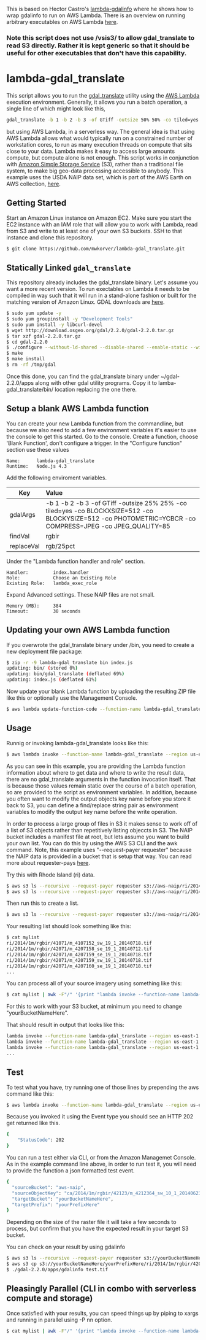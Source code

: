This is based on Hector Castro's [lambda-gdalinfo](https://github.com/hectcastro/lambda-gdalinfo) where he shows how to wrap gdalinfo to run on AWS Lambda.
There is an overview on running arbitrary executables on AWS Lambda [here](https://aws.amazon.com/blogs/compute/running-executables-in-aws-lambda/).
### Note this script does not use /vsis3/ to allow gdal_translate to read S3 directly. Rather it is kept generic so that it should be useful for other executables that don't have this capability.

# lambda-gdal_translate

This script allows you to run the [gdal_translate](http://www.gdal.org/gdal_translate.html) utility using the [AWS Lambda](https://aws.amazon.com/lambda/) execution environment.
Generally, it allows you run a batch operation, a single line of which might look like this,

```bash
gdal_translate -b 1 -b 2 -b 3 -of GTiff -outsize 50% 50% -co tiled=yes -co BLOCKXSIZE=512 -co BLOCKYSIZE=512' -co PHOTOMETRIC=YCBCR -co COMPRESS=JPEG -co JPEG_QUALITY='85' input.tif output.tif
```
but using AWS Lambda, in a serverless way. The general idea is that using AWS Lambda allows what would typically run on a constrained number of workstation cores, to run as many execution threads on compute that sits close to your data. Lambda makes it easy to access large amounts compute, but compute alone is not enough. This script works in conjunction with [Amazon Simple Storage Service](https://aws.amazon.com/s3) (S3), rather than a traditional file system, to make big geo-data processing accessible to anybody. This example uses the USDA NAIP data set, which is part of the AWS Earth on AWS collection, [here](https://aws.amazon.com/earth/). 

## Getting Started

Start an Amazon Linux instance on Amazon EC2. Make sure you start the EC2 instance with an IAM role that will allow you to work with Lambda, read from S3 and write to at least one of your own S3 buckets. SSH to that instance and clone this repository.

```bash
$ git clone https://github.com/mwkorver/lambda-gdal_translate.git
```

## Statically Linked `gdal_translate`

This repository already includes the gdal_translate binary. Let's assume you want a more recent version. To run exectables on Lambda it needs to be compiled in way such that it will run in a stand-alone fashion or built for the matching version of Amazon Linux. GDAL downloads are [here](https://trac.osgeo.org/gdal/wiki/DownloadSource).

```bash
$ sudo yum update -y
$ sudo yum groupinstall -y "Development Tools"
$ sudo yum install -y libcurl-devel
$ wget http://download.osgeo.org/gdal/2.2.0/gdal-2.2.0.tar.gz
$ tar xzf gdal-2.2.0.tar.gz
$ cd gdal-2.2.0
$ ./configure --without-ld-shared --disable-shared --enable-static --with-curl --prefix /tmp/gdal
$ make
$ make install
$ rm -rf /tmp/gdal
```
Once this done, you can find the gdal_translate binary under ~/gdal-2.2.0/apps along with other gdal utility programs. Copy it to lamba-gdal_translate/bin/ location replacing the one there.

## Setup a blank AWS Lambda function

You can create your new Lambda function from the commandline, but because we also need to add a few environment variables it's easier to use the console to get this started.
Go to the console. Create a function, choose 'Blank Function', don't configure a trigger.
In the "Configure function" section use these values

```
Name:      lambda-gdal_translate 
Runtime:   Node.js 4.3  
```

Add the following enviroment variables.

| Key           | Value         | 
| ------------- |:-------------| 
| gdalArgs      |  -b 1 -b 2 -b 3 -of GTiff -outsize 25% 25% -co tiled=yes -co BLOCKXSIZE=512 -co BLOCKYSIZE=512 -co PHOTOMETRIC=YCBCR -co COMPRESS=JPEG -co JPEG_QUALITY=85 |
| findVal       | rgbir      | 
| replaceVal    | rgb/25pct      | 

Under the "Lambda function handler and role" section.

```
Handler:         index.handler
Role:            Choose an Existing Role
Existing Role:   lambda_exec_role
``` 
Expand Advanced settings. These NAIP files are not small.

```
Memory (MB):     384
Timeout:         30 seconds
```

## Updating your own AWS Lambda function

If you overwrote the gdal_translate binary under /bin, you need to create a new deployment file package:

```bash
$ zip -r -9 lambda-gdal_translate bin index.js
updating: bin/ (stored 0%)
updating: bin/gdal_translate (deflated 69%)
updating: index.js (deflated 61%)
```
Now update your blank Lambda function by uploading the resulting ZIP file like this or optionally use the Management Console.

```bash
$ aws lambda update-function-code --function-name lambda-gdal_translate --region us-east-1 --zip-file fileb://lambda-gdal_translate.zip
```

## Usage

Runnig or invoking lambda-gdal_translate looks like this:

```bash
$ aws lambda invoke --function-name lambda-gdal_translate --region us-east-1 --invocation-type Event --payload '{"sourceBucket": "aws-naip", "sourceObjectKey": "wi/2015/1m/rgbir/47090/m_4709061_sw_15_1_20150914.tif", "targetBucket": "yourBucketNameHere", "targetPrefix": "yourPrefixHere"}' log
```

As you can see in this example, you are providing the Lambda function information about where to get data and where to write the result data, there are no gdal_translate arguments in the function invocation itself. That is because those values remain static over the course of a batch operation, so are provided to the script as environment variables. In addition, because you often want to modify the output objects key name before you store it back to S3, you can define a find/replace string pair as environment variables to modify the output key name before the write operation.

In order to process a large group of files in S3 it makes sense to work off of a list of S3 objects rather than repetitively listing objeccts in S3. The NAIP bucket includes a manifest file at root, but lets assume you want to build your own list. You can do this by using the AWS S3 CLI and the awk command. Note, this example uses "--request-payer requester" because the NAIP data is provided in a bucket that is setup that way. You can read more about requester-pays [here](http://docs.aws.amazon.com/AmazonS3/latest/dev/RequesterPaysBuckets.html). 

Try this with Rhode Island (ri) data.

```bash
$ aws s3 ls --recursive --request-payer requester s3://aws-naip/ri/2014/1m/rgbir 
$ aws s3 ls --recursive --request-payer requester s3://aws-naip/ri/2014/1m/rgbir | awk -F" " '{print $4}' 
```
Then run this to create a list.

```bash
$ aws s3 ls --recursive --request-payer requester s3://aws-naip/ri/2014/1m/rgbir | awk -F" " '{print $4}' > mylist
```
Your resulting list should look something like this:

```bash
$ cat mylist
ri/2014/1m/rgbir/41071/m_4107152_sw_19_1_20140718.tif
ri/2014/1m/rgbir/42071/m_4207158_se_19_1_20140712.tif
ri/2014/1m/rgbir/42071/m_4207159_se_19_1_20140718.tif
ri/2014/1m/rgbir/42071/m_4207159_sw_19_1_20140718.tif
ri/2014/1m/rgbir/42071/m_4207160_se_19_1_20140718.tif
...
```
You can process all of your source imagery using something like this:

```bash
$ cat mylist | awk -F"/" '{print "lambda invoke --function-name lambda-gdal_translate --region us-east-1 --invocation-type Event --payload \x27{\"sourceBucket\": \"aws-naip\",\"sourceObjectKey\": \""$0"\", \"targetBucket\": \"yourBucketNameHere\", \"targetPrefix\": \"yourPrefixHere\"}\x27 log" }'
```
For this to work with your S3 bucket, at minimum you need to change "yourBucketNameHere".

That should result in output that looks like this:

```bash
lambda invoke --function-name lambda-gdal_translate --region us-east-1 --invocation-type Event --payload '{"sourceBucket": "aws-naip","sourceObjectKey": "ri/2014/1m/rgbir/42071/m_4207160_sw_19_1_20140718.tif", "targetBucket": "yourBucketNameHere", "targetPrefix": "yourPrefixHere"}' log
lambda invoke --function-name lambda-gdal_translate --region us-east-1 --invocation-type Event --payload '{"sourceBucket": "aws-naip","sourceObjectKey": "ri/2014/1m/rgbir/42071/m_4207161_se_19_1_20140718.tif", "targetBucket": "yourBucketNameHere", "targetPrefix": "yourPrefixHere"}' log
lambda invoke --function-name lambda-gdal_translate --region us-east-1 --invocation-type Event --payload '{"sourceBucket": "aws-naip","sourceObjectKey": "ri/2014/1m/rgbir/42071/m_4207161_sw_19_1_20140718.tif", "targetBucket": "yourBucketNameHere", "targetPrefix": "yourPrefixHere"}' log
...
```

## Test

To test what you have, try running one of those lines by prepending the aws command like this:

```bash
$ aws lambda invoke --function-name lambda-gdal_translate --region us-east-1 --invocation-type Event --payload '{"sourceBucket": "aws-naip","sourceObjectKey": "ri/2014/1m/rgbir/42071/m_4207161_sw_19_1_20140718.tif", "targetBucket": "yourBucketNameHere", "targetPrefix": "yourPrefixHere"}' log
```

Because you invoked it using the Event type you should see an HTTP 202 get returned like this.

```bash
{
    "StatusCode": 202
}
```

You can run a test either via CLI, or from the Amazon Managemet Console. As in the example command line above, in order to run test it, you will need to provide the function a json formatted test event.

```bash
{
  "sourceBucket": "aws-naip",
  "sourceObjectKey": "ca/2014/1m/rgbir/42123/m_4212364_sw_10_1_20140623.tif",
  "targetBucket": "yourBucketNameHere",
  "targetPrefix": "yourPrefixHere"
}
```

Depending on the size of the raster file it will take a few seconds to process, but confirm that you have the expected result in your target S3 bucket. 

You can check on your result by using gdalinfo

```bash
$ aws s3 ls --recursive --request-payer requester s3://yourBucketNameHere/yourPrefixHere
$ aws s3 cp s3://yourBucketNameHere/yourPrefixHere/ri/2014/1m/rgbir/42071/m_4207161_sw_19_1_20140718.tif test.tif
$ ./gdal-2.2.0/apps/gdalinfo test.tif
```

## Pleasingly Parallel (CLI in combo with serverless compute and storage)

Once satisfied with your results, you can speed things up by piping to xargs and running in parallel using -P nn option.

```bash
$ cat mylist | awk -F"/" '{print "lambda invoke --function-name lambda-gdal_translate --region us-east-1 --invocation-type Event --payload \x27{\"sourceBucket\": \"aws-naip\",\"sourceObjectKey\": \""$0"\", \"targetBucket\": \"youBucketNameHere\", \"targetPrefix\": \"yourPrefixHere\"}\x27 log" }' | xargs -n 11 -P 64 aws
```




